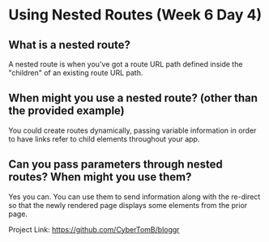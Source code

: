 # Using Nested Routes (Week 6 Day 4)

## What is a nested route?

A nested route is when you've got a route URL path defined inside the "children" of an existing route URL path.

## When might you use a nested route? (other than the provided example)

You could create routes dynamically, passing variable information in order to have links refer to child elements throughout your app.

## Can you pass parameters through nested routes? When might you use them?

Yes you can. You can use them to send information along with the re-direct so that the newly rendered page displays some elements from the prior page.

Project Link: https://github.com/CyberTomB/bloggr
